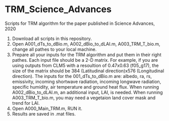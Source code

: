 # TRM_Science_Advances
Scripts for TRM algorithm for the paper published in Science Advances, 2020

1. Download all scripts in this repository.
2. Open A001_dTs_to_dBio.m, A002_dBio_to_dLAI.m, A003_TRM_T_bio.m, change all pathes to your local machine.
3. Prepare all your inputs for the TRM algorithm and put them in their right pathes. Each input file should be a 2-D matrix. For example, if you are using outputs from CLM5 with a resoultion of 0.47x0.63 (f05_g17), the size of the matrix should be 384 (Latitudinal direction)x576 (Longitudinal direction). The inputs for the 001_dTs_to_dBio.m are: albedo, ra, rs, emissivity, incoming shortwave radiation, incoming longwave radiation, specific humidity, air temperature and ground heat flux. When running A002_dBio_to_dLAI.m, an additional input, LAI, is needed. When running A003_TRM_T_bio.m, you may need a vegetaion land cover mask and trend for LAI.
4. Open A000_Main_TRM.m, RUN it.
5. Results are saved in .mat files.
